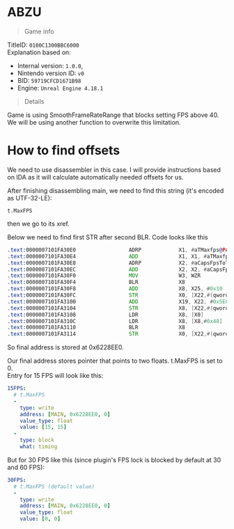# ABZU

> Game info

TitleID: `0100C1300BBC6000`<br>
Explanation based on:
- Internal version: `1.0.0`, 
- Nintendo version ID: `v0`
- BID: `59719CFCD1671B98`
- Engine: `Unreal Engine 4.18.1`

> Details

Game is using SmoothFrameRateRange that blocks setting FPS above 40. We will be using another function to overwrite this limitation.

# How to find offsets

We need to use disassembler in this case. I will provide instructions based on IDA as it will calculate automatically needed offsets for us.

After finishing disassembling main, we need to find this string (it's encoded as UTF-32-LE):
```
t.MaxFPS
```

then we go to its xref.

Below we need to find first STR after second BLR. Code looks like this
```asm
.text:0000007101FA30E0                 ADRP            X1, #aTMaxfps@PAGE ; "t.MaxFPS"
.text:0000007101FA30E4                 ADD             X1, X1, #aTMaxfps@PAGEOFF ; "t.MaxFPS"
.text:0000007101FA30E8                 ADRP            X2, #aCapsFpsToTheGi@PAGE ; "Caps FPS to the given value.  Set to <="...
.text:0000007101FA30EC                 ADD             X2, X2, #aCapsFpsToTheGi@PAGEOFF ; "Caps FPS to the given value.  Set to <="...
.text:0000007101FA30F0                 MOV             W3, WZR
.text:0000007101FA30F4                 BLR             X8
.text:0000007101FA30F8                 ADD             X8, X25, #0x10
.text:0000007101FA30FC                 STR             X0, [X22,#(qword_7106228ED8 - 0x71062288F0)]
.text:0000007101FA3100                 ADD             X19, X22, #0x5E0
.text:0000007101FA3104                 STR             X8, [X22,#(qword_7106228ED0 - 0x71062288F0)]
.text:0000007101FA3108                 LDR             X8, [X0]
.text:0000007101FA310C                 LDR             X8, [X8,#0x48]
.text:0000007101FA3110                 BLR             X8
.text:0000007101FA3114                 STR             X0, [X22,#(qword_7106228EE0 - 0x71062288F0)]
```

So final address is stored at 0x6228EE0.

Our final address stores pointer that points to two floats. t.MaxFPS is set to 0.<br>
Entry for 15 FPS will look like this:
```yaml
15FPS:
  # t.MaxFPS
  -
    type: write
    address: [MAIN, 0x6228EE0, 0]
    value_type: float
    value: [15, 15]
  -
    type: block
    what: timing

```
But for 30 FPS like this (since plugin's FPS lock is blocked by default at 30 and 60 FPS):
```yaml
30FPS:
  # t.MaxFPS (default value)
  -
    type: write
    address: [MAIN, 0x6228EE0, 0]
    value_type: float
    value: [0, 0]

```
